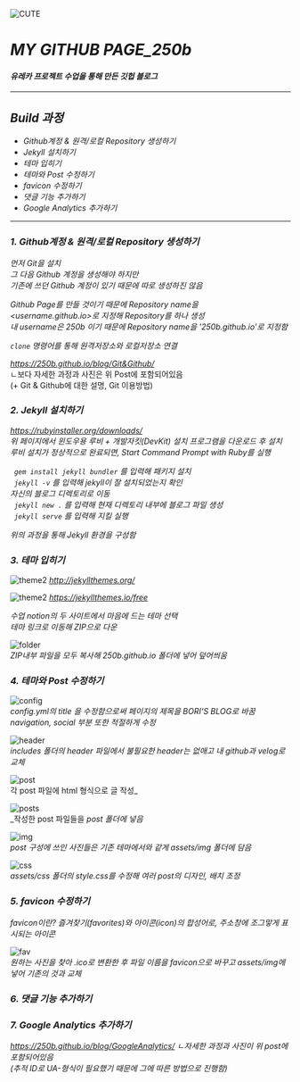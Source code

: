 ![CUTE](/preview.jpg)
# _MY GITHUB PAGE_250b_
#### _유레카 프로젝트 수업을 통해 만든 깃헙 블로그_
---
## _Build 과정_
- _Github계정 & 원격/로컬 Repository 생성하기_
- _Jekyll 설치하기_
- _테마 입히기_
- _테마와 Post 수정하기_
- _favicon 수정하기_
- _댓글 기능 추가하기_
- _Google Analytics 추가하기_
---
### _1. Github계정 & 원격/로컬 Repository 생성하기_
_먼저 Git을 설치_  
_그 다음 Github 계정을 생성해야 하지만_  
_기존에 쓰던 Github 계정이 있기 때문에 따로 생성하진 않음_


_Github Page를 만들 것이기 때문에 Repository name을_  
_<username.github.io>로 지정해 Repository를 하나 생성_  
_내 username은 250b 이기 때문에 Repository name을 '250b.github.io'로 지정함_

_`clone` 명령어를 통해 원격저장소와 로컬저장소 연결_

_https://250b.github.io/blog/Git&Github/_  
ㄴ보다 자세한 과정과 사진은 위 Post에 포함되어있음  
(+ Git & Github에 대한 설명, Git 이용방법)


### _2. Jekyll 설치하기_
_https://rubyinstaller.org/downloads/_  
_위 페이지에서 윈도우용 루비 + 개발자킷(DevKit) 설치 프로그램을 다운로드 후 설치_
_루비 설치가 정상적으로 완료되면, Start Command Prompt with Ruby를 실행_


_` gem install jekyll bundler` 를 입력해 패키지 설치_  
_` jekyll -v` 를 입력해 jekyll이 잘 설치되었는지 확인_  
_자신의 블로그 디렉토리로 이동_  
_` jekyll new .` 를 입력해 현재 디렉토리 내부에 블로그 파일 생성_  
_` jekyll serve` 를 입력해 지킬 실행_  

_위의 과정을 통해 Jekyll 환경을 구성함_


### _3. 테마 입히기_  


![theme2](/theme1.JPG)
_http://jekyllthemes.org/_


![theme2](/theme2.JPG)
_https://jekyllthemes.io/free_


_수업 notion의 두 사이트에서 마음에 드는 테마 선택_  
_테마 링크로 이동해 ZIP으로 다운_


![folder](/folder.JPG)  
_ZIP내부 파일을 모두 복사해 250b.github.io 폴더에 넣어 덮어씌움_


### _4. 테마와 Post 수정하기_
![config](/config.JPG)  
_config.yml의 title 을 수정함으로써 페이지의 제목을 BORI'S BLOG로 바꿈_  
_navigation, social 부분 또한 적절하게 수정_


![header](/header.JPG)  
_includes 폴더의 header 파일에서 불필요한 header는 없애고 내 github과 velog로 교체_


![post](/post.JPG)  
각 post 파일에 html 형식으로 글 작성_


![posts](/posts.JPG)  
_작성한 post 파일들을 _post 폴더에 넣음_


![img](/img.JPG)  
_post 구성에 쓰인 사진들은 기존 테마에서와 같게 assets/img 폴더에 담음_


![css](/css.JPG)  
_assets/css 폴더의 style.css를 수정해 여러 post의 디자인, 배치 조정_


### _5. favicon 수정하기_
_favicon이란?_
_즐겨찾기(favorites)와 아이콘(icon)의 합성어로,_
_주소창에 조그맣게 표시되는 아이콘_


![fav](/fav.JPG)  
_원하는 사진을 찾아 .ico로 변환한 후_
_파일 이름을 favicon으로 바꾸고 assets/img에 넣어 기존의 것과 교체_


### _6. 댓글 기능 추가하기_


### _7. Google Analytics 추가하기_
_https://250b.github.io/blog/GoogleAnalytics/_
_ㄴ자세한 과정과 사진이 위 post에 포함되어있음_  
_(추적 ID로 UA-형식이 필요했기 때문에 그에 따른 방법으로 진행함)_